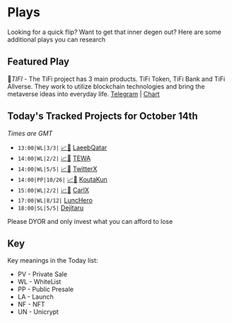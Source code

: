
# Plays

Looking for a quick flip? Want to get that inner degen out? Here are some additional plays you can research

## Featured Play


🔵*TIFI* - The TiFi project has 3 main products. TiFi Token, TiFi Bank and TiFi Allverse. They work to utilize blockchain technologies and bring the metaverse ideas into everyday life.
[Telegram](https://t.me/tifi_token) | [Chart](https://app.nexuscrypto.com/token/bsc/0x17e65e6b9b166fb8e7c59432f0db126711246bc0)

## Today's Tracked Projects for October 14th
_Times are GMT_

- `13:00|WL|3/3|` [📈](https://app.nexuscrypto.com/token/bsc/0x36c9974124dd57c055ba76687186e166b0446e77)[📲](https://www.pinksale.finance/launchpad/0x76979EEc81d635ad6259D662571cC1Ba3B2Be379?chain=BSC) [LaeebQatar](https://t.me/Laeebqatartoken)
- `14:00|WL|2/2|` [📈](https://app.nexuscrypto.com/token/bsc/0x00b8739d6932fc8723501a4f2d0f6c8df254f93d)[📲](https://www.pinksale.finance/launchpad/0x880057694c8100b00477619AC33Ae06318e836F3?chain=BSC) [TEWA](https://t.me/TeWaSideChainOfficial)
- `14:00|WL|5/5|` [📈](https://app.nexuscrypto.com/token/bsc/0x17c3b737985d091ae9df3ca40f01e1431f2e32b1)[📲](https://www.pinksale.finance/launchpad/0x204fFBdfa6555Dd2e94F956159a12af4cA079c1f?chain=BSC) [TwitterX](https://t.me/TheTwitterX)
- `14:00|PP|10/26|` [📈](https://app.nexuscrypto.com/token/bsc/0x23b72dbf901b9b6794499bde0d58d4fed77eec70)[📲](https://www.pinksale.finance/launchpad/0x4Aff7AC56911772662b89C10F5277158588b9ED0?chain=BSC) [KoutaKun](https://t.me/koutakuninu)
- `15:00|WL|2/2|` [📈](https://app.nexuscrypto.com/token/bsc/0x5cfdfaeffaf345a7adfc8f69ef9e88049f1f38d1)[📲](https://www.pinksale.finance/launchpad/0x56A1aFcCb19dbFb85cA377De641183623bB77620?chain=BSC) [CarlX](https://t.me/CarXtoken_io)
- `17:00|WL|8/12|`  [LuncHero](https://t.me/thelunchero)
- `18:00|SL|5/5|`  [Dejitaru](https://t.me/Dejitaru_Kaida)


Please DYOR and only invest what you can afford to lose

## Key
Key meanings in the Today list:

- PV - Private Sale
- WL - WhiteList
- PP - Public Presale
- LA - Launch
- NF - NFT
- UN - Unicrypt